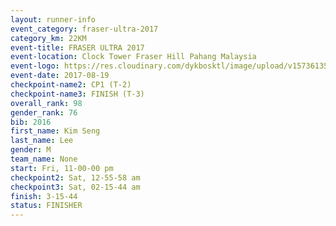 ```yaml
---
layout: runner-info 
event_category: fraser-ultra-2017 
category_km: 22KM 
event-title: FRASER ULTRA 2017 
event-location: Clock Tower Fraser Hill Pahang Malaysia 
event-logo: https://res.cloudinary.com/dykbosktl/image/upload/v1573613535/Logo/logo_mfst7w.jpg 
event-date: 2017-08-19 
checkpoint-name2: CP1 (T-2) 
checkpoint-name3: FINISH (T-3) 
overall_rank: 98
gender_rank: 76
bib: 2016
first_name: Kim Seng
last_name: Lee
gender: M
team_name: None
start: Fri, 11-00-00 pm
checkpoint2: Sat, 12-55-58 am
checkpoint3: Sat, 02-15-44 am
finish: 3-15-44
status: FINISHER
---
```

